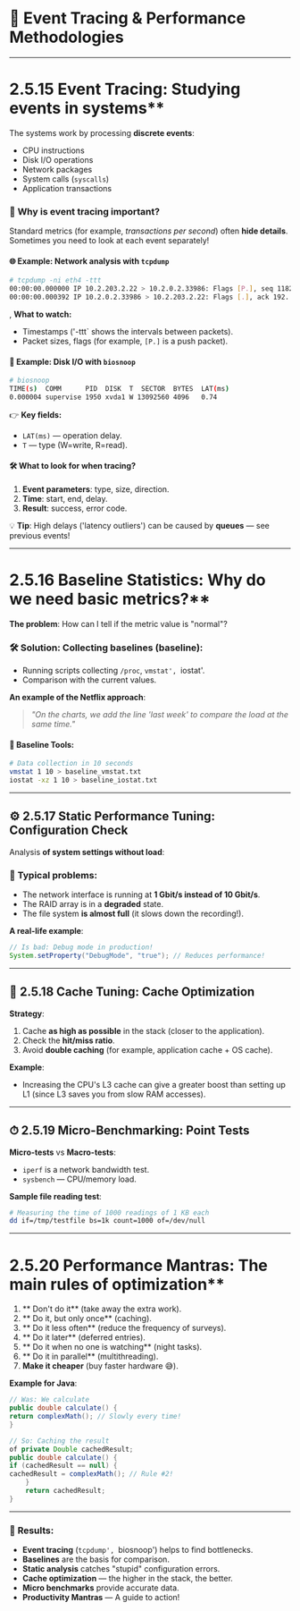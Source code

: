 # 🚀 **Event Tracing & Performance Methodologies**  
---

# 2.5.15 Event Tracing: Studying events in systems**  
The systems work by processing **discrete events**:
- CPU instructions  
- Disk I/O operations  
- Network packages  
- System calls (`syscalls`)
- Application transactions  

### 📌 **Why is event tracing important?**  
Standard metrics (for example, *transactions per second*) often **hide details**. Sometimes you need to look at each event separately!  

#### 🌐 **Example: Network analysis with `tcpdump`**  
```bash
# tcpdump -ni eth4 -ttt
00:00:00.000000 IP 10.2.203.2.22 > 10.2.0.2.33986: Flags [P.], seq 1182098726:1182098918...
00:00:00.000392 IP 10.2.0.2.33986 > 10.2.203.2.22: Flags [.], ack 192...
```
, **What to watch:**  
- Timestamps ('-ttt` shows the intervals between packets).  
- Packet sizes, flags (for example, `[P.]` is a push packet).  

#### 💾 **Example: Disk I/O with `biosnoop`**  
```bash
# biosnoop
TIME(s)  COMM      PID  DISK  T  SECTOR  BYTES  LAT(ms)
0.000004 supervise 1950 xvda1 W 13092560 4096   0.74
```
👉 **Key fields:**  
- `LAT(ms)` — operation delay.  
- `T` — type (W=write, R=read).  

#### 🛠 **What to look for when tracing?**  
1. **Event parameters**: type, size, direction.  
2. **Time**: start, end, delay.  
3. **Result**: success, error code.  

💡 **Tip**: High delays ('latency outliers') can be caused by **queues** — see previous events!  

---

# 2.5.16 Baseline Statistics: Why do we need basic metrics?**  
**The problem**: How can I tell if the metric value is "normal"?  

### 🛠 **Solution**: Collecting **baselines** (baseline):
- Running scripts collecting `/proc`, `vmstat', `iostat'.  
- Comparison with the current values.  

**An example of the Netflix approach**:  
> *"On the charts, we add the line 'last week' to compare the load at the same time."*  

#### 🔧 **Baseline Tools**:  
```bash
# Data collection in 10 seconds
vmstat 1 10 > baseline_vmstat.txt
iostat -xz 1 10 > baseline_iostat.txt
```

---

## ⚙️ **2.5.17 Static Performance Tuning: Configuration Check**  
Analysis **of system settings without load**:  

### 🚨 **Typical problems**:
- The network interface is running at **1 Gbit/s instead of 10 Gbit/s**.
- The RAID array is in a **degraded** state.  
- The file system **is almost full** (it slows down the recording!).  

**A real-life example**:  
```java
// Is bad: Debug mode in production!
System.setProperty("DebugMode", "true"); // Reduces performance!
```

---

## 🚀 **2.5.18 Cache Tuning: Cache Optimization**  
**Strategy**:  
1. Cache **as high as possible** in the stack (closer to the application).  
2. Check the **hit/miss ratio**.  
3. Avoid **double caching** (for example, application cache + OS cache).  

**Example**:  
- Increasing the CPU's L3 cache can give a greater boost than setting up L1 (since L3 saves you from slow RAM accesses).  

---

## ⏱ **2.5.19 Micro-Benchmarking: Point Tests**  
**Micro-tests** vs **Macro-tests**:  
- `iperf` is a network bandwidth test.  
- `sysbench` — CPU/memory load.  

**Sample file reading test**:  
```bash
# Measuring the time of 1000 readings of 1 KB each
dd if=/tmp/testfile bs=1k count=1000 of=/dev/null
```

---

# 2.5.20 Performance Mantras: The main rules of optimization**  
1. ** Don't do it** (take away the extra work).  
2. ** Do it, but only once** (caching).  
3. ** Do it less often** (reduce the frequency of surveys).  
4. ** Do it later** (deferred entries).  
5. ** Do it when no one is watching** (night tasks).  
6. ** Do it in parallel** (multithreading).  
7. **Make it cheaper** (buy faster hardware 😅).  

**Example for Java**:  
```java
// Was: We calculate
public double calculate() {
return complexMath(); // Slowly every time!
}

// So: Caching the result
of private Double cachedResult;
public double calculate() {
if (cachedResult == null) {
cachedResult = complexMath(); // Rule #2!
    }
    return cachedResult;
}
```

---

### 📌 **Results**:  
- **Event tracing** (`tcpdump', `biosnoop') helps to find bottlenecks.  
- **Baselines** are the basis for comparison.  
- **Static analysis** catches "stupid" configuration errors.  
- **Cache optimization** — the higher in the stack, the better.  
- **Micro benchmarks** provide accurate data.  
- **Productivity Mantras** — A guide to action!